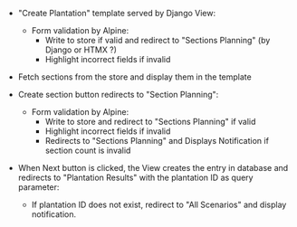 - "Create Plantation" template served by Django View:
	- Form validation by Alpine:
		- Write to store if valid and redirect to "Sections Planning" (by Django or HTMX ?)
		- Highlight incorrect fields if invalid

- Fetch sections from the store and display them in the template

- Create section button redirects to "Section Planning":
	- Form validation by Alpine:
		- Write to store and redirect to "Sections Planning" if valid
		- Highlight incorrect fields if invalid
		- Redirects to "Sections Planning" and Displays Notification if section count is invalid

- When Next button is clicked, the View creates the entry in database and redirects to "Plantation Results" with the plantation ID as query parameter:
	- If plantation ID does not exist, redirect to "All Scenarios" and display notification.